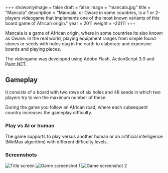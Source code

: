 +++
showonlyimage = false
draft = false
image = "mancala.jpg"
title = "Mancala"
description = "Mancala, or Oware in some countries, is a 1 or 2-players videogame that implements one of the most known variants of this board game of African origin."
year = 2011
weight = -20111
+++

Mancala is a game of African origin, where in some countries its also known as Oware. In the real world, playing equipment ranges from simple found stones or seeds with holes dug in the earth to elaborate and expensive boards and playing pieces.

The videogame was developed using Adobe Flash, ActionScript 3.0 and Paint.NET.

## Gameplay

It consists of a board with two rows of six holes and 48 seeds in which two players try to win the maximum number of these.

During the game you follow an African road, where each subsequent country increases the gameplay difficulty.

### Play vs AI or human

The game supports to play versus another human or an artificial intelligence (MinMax algorithm) with different difficulty levels.

### Screenshots

![Title screen](/project/mancala/title.jpg)
![Game screenshot 1](/project/mancala/game.jpg)
![Game screenshot 2](/project/mancala/levels.jpg)
